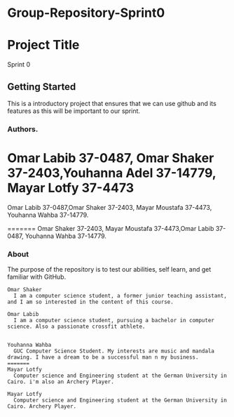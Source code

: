 # Group-Repository-Sprint0




# Project Title

Sprint 0

## Getting Started


This is a introductory project that ensures that we can use github and its features as this will be important to our sprint.




### Authors.


Omar Labib 37-0487, Omar Shaker 37-2403,Youhanna Adel 37-14779, Mayar Lotfy 37-4473 
=======
Omar Labib 37-0487,Omar Shaker 37-2403,  Mayar Moustafa 37-4473, Youhanna Wahba 37-14779.

=======
Omar Shaker 37-2403,  Mayar Moustafa 37-4473,Omar Labib 37-0487, Youhanna Wahba 37-14779.


### About

The purpose of the repository is to test our abilities, self learn, and get familiar with GitHub.

```
Omar Shaker
  I am a computer science student, a former junior teaching assistant, and I am so interested in the content of this course.
```

```
Omar Labib
  I am a computer science student, pursuing a bachelor in computer science. Also a passionate crossfit athlete. 
```

```

Youhanna Wahba
  GUC Computer Science Student. My interests are music and mandala drawing. I have a dream to be a successful man n my business.
=======
Mayar Lotfy
  Computer science and Engineering student at the German University in Cairo. i'm also an Archery Player.

```

```
Mayar Lotfy
  Computer science and Engineering student at the German University in Cairo. Archery Player.
```





